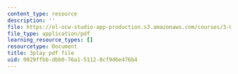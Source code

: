 ```yaml
---
content_type: resource
description: ''
file: https://ol-ocw-studio-app-production.s3.amazonaws.com/courses/3-091sc-introduction-to-solid-state-chemistry-fall-2010/0029ffbbdbb076a151128cf9d6e476b4_U_dpm7SCIpg.pdf
file_type: application/pdf
learning_resource_types: []
resourcetype: Document
title: 3play pdf file
uid: 0029ffbb-dbb0-76a1-5112-8cf9d6e476b4
---
```

